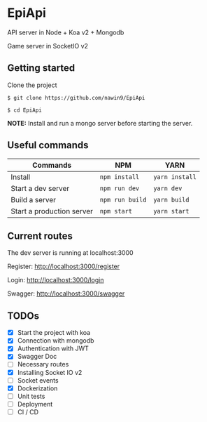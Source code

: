 # EpiApi

API server in Node + Koa v2 + Mongodb

Game server in SocketIO v2

## Getting started

Clone the project

`$ git clone https://github.com/nawin9/EpiApi`

`$ cd EpiApi`

**NOTE:** Install and run a mongo server before starting the server.

## Useful commands

| Commands                  | NPM             | YARN           |
| ------------------------- | --------------- | -------------- |
| Install                   | `npm install`   | `yarn install` |
| Start a dev server        | `npm run dev`   | `yarn dev`     |
| Build a server            | `npm run build` | `yarn build`   |
| Start a production server | `npm start`     | `yarn start`   |

## Current routes

The dev server is running at localhost:3000

Register:
[http://localhost:3000/register](http://localhost:3000/register)

Login:
[http://localhost:3000/login](http://localhost:3000/login)

Swagger:
[http://localhost:3000/swagger](http://localhost:3000/swagger)

## TODOs

*   [x] Start the project with koa
*   [x] Connection with mongodb
*   [x] Authentication with JWT
*   [x] Swagger Doc
*   [ ] Necessary routes
*   [x] Installing Socket IO v2
*   [ ] Socket events
*   [x] Dockerization
*   [ ] Unit tests
*   [ ] Deployment
*   [ ] CI / CD
